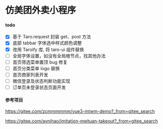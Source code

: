 # 仿美团外卖小程序

#### todo

- [x] 基于 Taro.request 封装 get、post 方法
- [x] 底部 tabbar 字体选中样式颜色调整
- [x] 改用 Taroify 库, 将 taro-ui 组件替换
- [ ] 全局字体设置，如没有全局根节点，找其他办法
- [ ] 首页筛选菜单置顶 bug 修复
- [ ] 首页分类菜单 logo 替换
- [ ] 首页商家列表开发
- [ ] 微信登录及状态判断功能实现
- [ ] 订单页未登录状态页面开发

#### 参考项目
https://gitee.com/zcmmmmmm/vue3-mtwm-demo?_from=gitee_search

https://gitee.com/aynihao/imitation-meituan-takeout?_from=gitee_search
